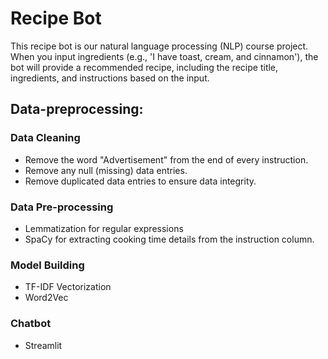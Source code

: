 # Recipe Bot

This recipe bot is our natural language processing (NLP) course project. 
When you input ingredients (e.g., 'I have toast, cream, and cinnamon'), the bot will provide a recommended recipe, including the recipe title, ingredients, and instructions based on the input.

## Data-preprocessing:
### <Step1> Data Cleaning
  - Remove the word "Advertisement" from the end of every instruction.
  - Remove any null (missing) data entries.
  - Remove duplicated data entries to ensure data integrity.

### <Step2> Data Pre-processing
  - Lemmatization for regular expressions
  - SpaCy for extracting cooking time details from the instruction column.

### <Step3> Model Building
  - TF-IDF Vectorization
  - Word2Vec

### <Step4> Chatbot
  - Streamlit

